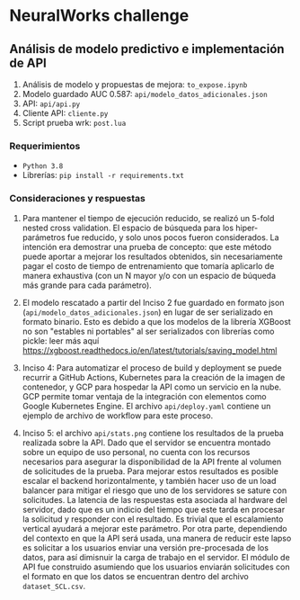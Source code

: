 # NeuralWorks challenge

## Análisis de modelo predictivo e implementación de API

1. Análisis de modelo y propuestas de mejora: `to_expose.ipynb`
2. Modelo guardado AUC 0.587: `api/modelo_datos_adicionales.json`
3. API: `api/api.py`
4. Cliente API: `cliente.py`
5. Script prueba wrk: `post.lua`

### Requerimientos
* `Python 3.8`
* Librerías: `pip install -r requirements.txt`


### Consideraciones y respuestas

1. Para mantener el tiempo de ejecución reducido, se realizó un 5-fold nested cross validation. El espacio de búsqueda para los hiper-parámetros fue reducido, y solo unos pocos fueron considerados. La intención era demostrar una prueba de concepto: que este método puede aportar a mejorar los resultados obtenidos, sin necesariamente pagar el costo de tiempo de entrenamiento que tomaría aplicarlo de manera exhaustiva (con un N mayor y/o con un espacio de búqueda más grande para cada parámetro).

2. El modelo rescatado a partir del Inciso 2 fue guardado en formato json (`api/modelo_datos_adicionales.json`) en lugar de ser serializado en formato binario. Esto es debido a que los modelos de la librería XGBoost no son "estables ni portables" al ser serializados con librerías como pickle: leer más aquí https://xgboost.readthedocs.io/en/latest/tutorials/saving_model.html

3. Inciso 4: Para automatizar el proceso de build y deployment se puede recurrir a GitHub Actions, Kubernetes para la creación de la imagen de contenedor, y GCP para hospedar la API como un servicio en la nube. GCP permite tomar ventaja de la integración con elementos como Google Kubernetes Engine. El archivo `api/deploy.yaml` contiene un ejemplo de archivo de workflow para este proceso.

4. Inciso 5: el archivo `api/stats.png` contiene los resultados de la prueba realizada sobre la API. Dado que el servidor se encuentra montado sobre un equipo de uso personal, no cuenta con los recursos necesarios para asegurar la disponibilidad de la API frente al volumen de solicitudes de la prueba. Para mejorar estos resultados es posible escalar el backend horizontalmente, y también hacer uso de un load balancer para mitigar el riesgo que uno de los servidores se sature con solicitudes. La latencia de las respuestas esta asociada al hardware del servidor, dado que es un indicio del tiempo que este tarda en procesar la solicitud y responder con el resultado. Es trivial que el escalamiento vertical ayudará a mejorar este parámetro. Por otra parte, dependiendo del contexto en que la API será usada, una manera de reducir este lapso es solicitar a los usuarios enviar una versión pre-procesada de los datos, para así dimisnuir la carga de trabajo en el servidor. El módulo de API fue construido asumiendo que los usuarios enviarán solicitudes con el formato en que los datos se encuentran dentro del archivo `dataset_SCL.csv`.